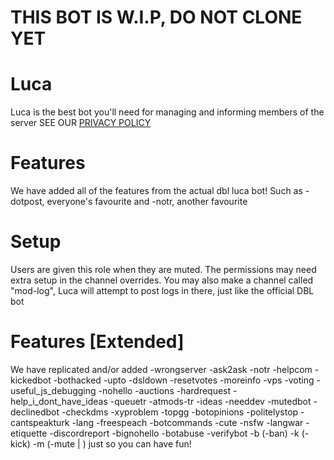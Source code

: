 # THIS BOT IS W.I.P, DO NOT CLONE YET
# Luca
Luca is the best bot you'll need for managing and informing members of the server
SEE OUR [PRIVACY POLICY](https://legal.animalbot.xyz/)
# Features
We have added all of the features from the actual dbl luca bot!
Such as -dotpost, everyone's favourite and -notr, another favourite
# Setup
Users are given this role when they are muted. 
The permissions may need extra setup in the channel overrides.
You may also make a channel called "mod-log", Luca will attempt to post logs in there, just like the official DBL bot
# Features [Extended]
We have replicated and/or added
-wrongserver
-ask2ask
-notr
-helpcom
-kickedbot
-bothacked
-upto
-dsldown
-resetvotes
-moreinfo
-vps
-voting
-useful_js_debugging
-nohello
-auctions
-hardrequest
-help_i_dont_have_ideas
-queuetr
-atmods-tr
-ideas
-needdev
-mutedbot
-declinedbot
-checkdms
-xyproblem
-topgg
-botopinions
-politelystop
-cantspeakturk
-lang
-freespeach
-botcommands
-cute
-nsfw
-langwar
-etiquette
-discordreport
-bignohello
-botabuse
-verifybot
-b (-ban)
-k (-kick)
-m (-mute <reason> | <time in days>)
just so you can have fun!